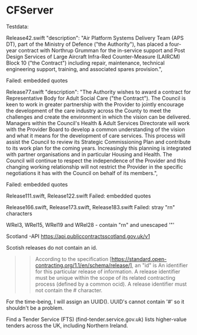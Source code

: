 #  CFServer


Testdata:

Release42.swift
"description": "Air Platform Systems Delivery Team (APS DT), part of the Ministry of Defence ("the Authority"), has placed a four-year contract with Northrup Grumman for the in-service support and Post Design Services of Large Aircraft Infra-Red Counter-Measure (LAIRCM) Block 10 ("the Contract") including repair, maintenance, technical engineering support, training, and associated spares provision.",

Failed: embedded quotes



Release77.swift
"description": "The Authority wishes to award a contract for Representative Body for Adult Social Care ("the Contract").  The Council is keen to work in greater partnership with the Provider to jointly encourage the development of the care industry across the County to meet the challenges and create the environment in which the vision can be delivered.  Managers within the Council's Health & Adult Services Directorate will work with the Provider Board to develop a common understanding of the vision and what it means for the development of care services. This process will assist the Council to review its Strategic Commissioning Plan and contribute to its work plan for the coming years. Increasingly this planning is integrated with partner organisations and in particular Housing and Health.  The Council will continue to respect the independence of the Provider and this changing working relationship will not restrict the Provider in the specific negotiations it has with the Council on behalf of its members.",

Failed: embedded quotes

Release111.swift, Release122.swift
Failed: embedded quotes

Release166.swift, Release173.swift, Release183.swift
Failed: stray "rn" characters


WRel3, WRel15, WRel19 and WRel28 - contain "rn" and unescaped '"'


Scotland -API
https://api.publiccontractsscotland.gov.uk/v1

Scotish releases do not contain an id.

>> According to the specification [https://standard.open-contracting.org/1.1/en/schema/release/], an "id" is
An identifier for this particular release of information. 
A release identifier must be unique within the scope of its related contracting process (defined by a common ocid). 
A release identifier must not contain the # character.

For the time-being, I will assign an UUID(). UUID's cannot contain '#' so it shouldn't be a problem.



Find a Tender Service (FTS) (find-tender.service.gov.uk) lists higher-value tenders across the UK, including Northern Ireland.
